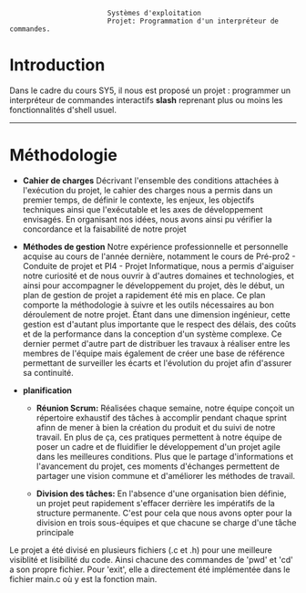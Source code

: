                             Systèmes d'exploitation
                            Projet: Programmation d'un interpréteur de commandes.
                    


# Introduction
Dans le cadre du cours SY5, il nous est proposé un projet : programmer un interpréteur de commandes interactifs **slash** reprenant plus ou moins les fonctionnalités d'shell usuel.

---
# Méthodologie
* **Cahier de charges**
    Décrivant l'ensemble des conditions attachées à l'exécution du projet, le cahier des charges nous a permis dans un premier temps, de définir le contexte, les enjeux, les objectifs techniques ainsi que l'exécutable et les axes de développement envisagés. En organisant nos idées, nous avons ainsi pu vérifier la concordance et la faisabilité de notre projet

* **Méthodes de gestion**
    Notre expérience professionnelle et personnelle acquise au cours de l'année dernière, notamment le cours de Pré-pro2 - Conduite de projet et PI4 - Projet Informatique, nous a permis d'aiguiser notre curiosité et de nous ouvrir à d'autres domaines et technologies, et ainsi pour accompagner le développement du projet, dès le début, un plan de gestion de projet a rapidement été mis en place. Ce plan comporte la méthodologie à suivre et les outils nécessaires au bon déroulement de notre projet. Étant dans une dimension ingénieur, cette gestion est d'autant plus importante que le respect des délais, des coûts et de la performance dans la conception d'un système complexe. Ce dernier permet d'autre part de distribuer les travaux à réaliser entre les membres de l'équipe mais également de créer une base de référence permettant de surveiller les écarts et l'évolution du projet afin d'assurer sa continuité.

* **planification**
  * **Réunion Scrum:** Réalisées chaque semaine, notre équipe conçoit un répertoire exhaustif des tâches à accomplir pendant chaque sprint afinn de mener à bien la création du produit et du suivi de notre travail. En plus de ça, ces pratiques permettent à notre équipe de poser un cadre et de fluidifier le développement d'un projet agile dans les meilleures conditions. Plus que le partage d'informations et l'avancement du projet, ces moments d'échanges permettent de partager une vision commune et d'améliorer les méthodes de travail.
  
  * **Division des tâches:** En l'absence d'une organisation bien définie, un projet peut rapidement s'effacer derrière les impératifs de la structure permanente. C'est pour cela que nous avons opter pour la division en trois sous-équipes et que chacune se charge d'une tâche principale

Le projet a été  divisé en plusieurs fichiers (.c et .h) pour une meilleure visiblité et lisibilité du code.
Ainsi chacune des commandes de 'pwd' et 'cd' a son propre fichier.
Pour 'exit', elle a directement été implémentée dans le fichier main.c où y est la fonction main.

